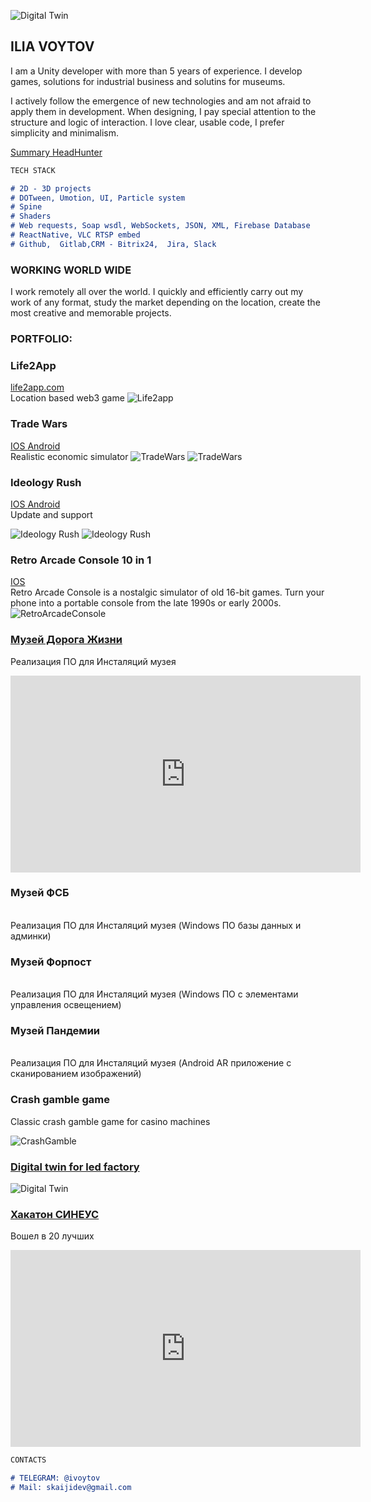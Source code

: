 ![Digital Twin](https://raw.githubusercontent.com/Skaiji/Skaiji.github.io/main/mwu_logo_rgb.png)
## ILIA VOYTOV

I am a Unity developer with more than 5 years of experience. I develop games, solutions for industrial business and solutins for museums.

I actively follow the emergence of new technologies and am not afraid to apply them in development. When designing, I pay special attention to the structure and logic of interaction. I love clear, usable code, I prefer simplicity and minimalism.

<a href="https://petrozavodsk.hh.ru/applicant/resumes/view?resume=eeb93e34ff03a3047c0039ed1f6c7752344939"> Summary HeadHunter </a>

```markdown
TECH STACK

# 2D - 3D projects
# DOTween, Umotion, UI, Particle system
# Spine
# Shaders
# Web requests, Soap wsdl, WebSockets, JSON, XML, Firebase Database
# ReactNative, VLC RTSP embed
# Github,  Gitlab,CRM - Bitrix24,  Jira, Slack

```
### WORKING WORLD WIDE

I work remotely all over the world.
I quickly and efficiently carry out my work of any format, study the market depending on the location, create the most creative and memorable projects.

### PORTFOLIO:

### Life2App
<a href="https://life2app.com"> life2app.com </a> 
<br>
Location based web3 game
![Life2app](https://raw.githubusercontent.com/Skaiji/Skaiji.github.io/main/life2app.PNG)

### Trade Wars
<a href="https://apps.apple.com/ru/app/trade-wars-economy-simulator/id1620926691"> IOS </a> 
<a href="https://play.google.com/store/apps/details?id=com.plusgames.tradewars&hl=ru&gl=US"> Android </a> 
<br>
Realistic economic simulator
![TradeWars](https://raw.githubusercontent.com/Skaiji/Skaiji.github.io/main/tw.png)
![TradeWars](https://raw.githubusercontent.com/Skaiji/Skaiji.github.io/main/unnamed%20(1).jpg)

### Ideology Rush
<a href="https://apps.apple.com/us/app/ideology-rush/id1552072757"> IOS </a> 
<a href="https://play.google.com/store/apps/details?id=com.plusgames.ideologyr&hl=ru&gl=US"> Android </a> 
<br>
Update and support

![Ideology Rush](https://raw.githubusercontent.com/Skaiji/Skaiji.github.io/main/ideology-rush-simuljator-politicheskoj-ideologii_1.png)
![Ideology Rush](https://raw.githubusercontent.com/Skaiji/Skaiji.github.io/main/ideology-rush-simuljator-politicheskoj-ideologii_2.png)

### Retro Arcade Console 10 in 1 
<a href="https://apps.apple.com/ru/app/retro-arcade-console-10-in-1/id1631812417"> IOS </a> 
<br>
Retro Arcade Console is a nostalgic simulator of old 16-bit games.
Turn your phone into a portable console from the late 1990s or early 2000s.
![RetroArcadeConsole](https://raw.githubusercontent.com/Skaiji/Skaiji.github.io/main/retroarcade.PNG)

### <a href="https://www.youtube.com/embed/6OEIRiSINSI">Музей Дорога Жизни</a> 
Реализация ПО для Инсталяций музея
 <iframe width="560" height="315" src="https://www.youtube.com/embed/6OEIRiSINSI" frameborder="0" allow="autoplay; encrypted-media" allowfullscreen></iframe>


### Музей ФСБ
<br>
Реализация ПО для Инсталяций музея
(Windows ПО базы данных и админки)

### Музей Форпост
<br>
Реализация ПО для Инсталяций музея
(Windows ПО с элементами управления освещением)

### Музей Пандемии
<br>
Реализация ПО для Инсталяций музея
(Android AR приложение с сканированием изображений)

### Crash gamble game
Classic crash gamble game for casino machines

![CrashGamble](https://raw.githubusercontent.com/Skaiji/Skaiji.github.io/main/Snimok_ekrana_2021-11-27_v_22.07.51_1x_1x.png)

### <a href="https://www.youtube.com/watch?v=CjOb_ibVSCg">Digital twin for led factory</a> 
![Digital Twin](https://raw.githubusercontent.com/Skaiji/Skaiji.github.io/main/IMG_0133_1x_1x.jpeg)


### <a href="https://youtu.be/9spKGuxMNHU?si=h504bxApaNUPWpVf">Хакатон СИНЕУС</a> 
Вошел в 20 лучших
 <iframe width="560" height="315" src="https://www.youtube.com/embed/9spKGuxMNHU?si=YG2OlD-8yRpOdnOs" frameborder="0" allow="autoplay; encrypted-media" allowfullscreen></iframe>


```markdown
CONTACTS

# TELEGRAM: @ivoytov
# Mail: skaijidev@gmail.com
```
